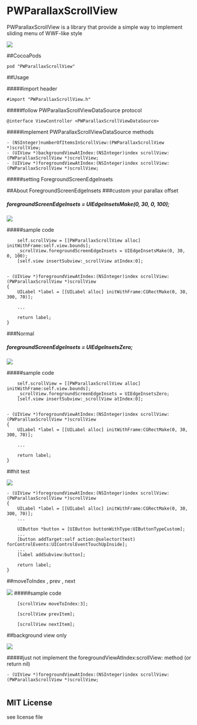 PWParallaxScrollView
====================

PWParallaxScrollView is a library that provide a simple way to implement sliding menu of WWF-like style

![](https://raw.githubusercontent.com/wpsteak/PWParallaxScrollView/master/gif/screenshot.gif)

##CocoaPods

 ```
pod "PWParallaxScrollView"
 ```

##Usage

#####import header

```
#import "PWParallaxScrollView.h"
```

#####follow PWParallaxScrollViewDataSource protocol

```
@interface ViewController <PWParallaxScrollViewDataSource>
```

#####implement PWParallaxScrollViewDataSource methods 

```
- (NSInteger)numberOfItemsInScrollView:(PWParallaxScrollView *)scrollView;
- (UIView *)backgroundViewAtIndex:(NSInteger)index scrollView:(PWParallaxScrollView *)scrollView;
- (UIView *)foregroundViewAtIndex:(NSInteger)index scrollView:(PWParallaxScrollView *)scrollView;

```
#####setting ForegroundScreenEdgeInsets



##About ForegroundScreenEdgeInsets
###custom your parallax offset

##### foregroundScreenEdgeInsets = UIEdgeInsetsMake(0, 30, 0, 100);

![](https://raw.githubusercontent.com/wpsteak/PWParallaxScrollView/master/gif/edgeinsets.gif)

#####sample code

```
    self.scrollView = [[PWParallaxScrollView alloc] initWithFrame:self.view.bounds];
    _scrollView.foregroundScreenEdgeInsets = UIEdgeInsetsMake(0, 30, 0, 100);
    [self.view insertSubview:_scrollView atIndex:0];
    
```
```
- (UIView *)foregroundViewAtIndex:(NSInteger)index scrollView:(PWParallaxScrollView *)scrollView
{
    UILabel *label = [[UILabel alloc] initWithFrame:CGRectMake(0, 30, 300, 70)];

	...
	    
    return label;
}
```
###Normal

##### foregroundScreenEdgeInsets = UIEdgeInsetsZero;

![](https://raw.githubusercontent.com/wpsteak/PWParallaxScrollView/master/gif/edgeinsets1.gif)

#####sample code

```
    self.scrollView = [[PWParallaxScrollView alloc] initWithFrame:self.view.bounds];
    _scrollView.foregroundScreenEdgeInsets = UIEdgeInsetsZero;
    [self.view insertSubview:_scrollView atIndex:0];
    
```
```
- (UIView *)foregroundViewAtIndex:(NSInteger)index scrollView:(PWParallaxScrollView *)scrollView
{
    UILabel *label = [[UILabel alloc] initWithFrame:CGRectMake(0, 30, 300, 70)];

	...
	    
    return label;
}
```

##hit test

![](https://raw.githubusercontent.com/wpsteak/PWParallaxScrollView/master/gif/screenshot1.gif)

```
- (UIView *)foregroundViewAtIndex:(NSInteger)index scrollView:(PWParallaxScrollView *)scrollView
{
    UILabel *label = [[UILabel alloc] initWithFrame:CGRectMake(0, 30, 300, 70)];
	...
    
    UIButton *button = [UIButton buttonWithType:UIButtonTypeCustom];
	...
    [button addTarget:self action:@selector(test) forControlEvents:UIControlEventTouchUpInside];
    ...
    [label addSubview:button];
    
    return label;
}
```

##moveToIndex , prev , next

![](https://raw.githubusercontent.com/wpsteak/PWParallaxScrollView/master/gif/screenshot3.gif)
#####sample code

```
    [scrollView moveToIndex:3];
```

```
    [scrollView prevItem];
```

```
    [scrollView nextItem];
```

##background view only

![](https://raw.githubusercontent.com/wpsteak/PWParallaxScrollView/master/gif/screenshot4.gif)

#####just not implement the foregroundViewAtIndex:scrollView: method (or return nil)

```
- (UIView *)foregroundViewAtIndex:(NSInteger)index scrollView:(PWParallaxScrollView *)scrollView;


```


## MIT License
see license file
